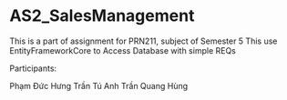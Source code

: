 # AS2_SalesManagement

This is a part of assignment for PRN211, subject of Semester 5
This use EntityFrameworkCore to Access Database with simple REQs

Participants:

Phạm Đức Hưng
Trần Tú Anh
Trần Quang Hùng
